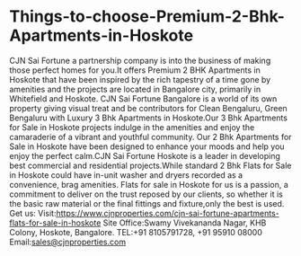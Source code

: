 # Things-to-choose-Premium-2-Bhk-Apartments-in-Hoskote
CJN Sai Fortune a partnership company is into the business of making those perfect homes for you.It offers Premium 2 BHK Apartments in Hoskote that have been inspired by the rich tapestry of a time gone by amenities and the projects are located in Bangalore city, primarily in Whitefield and Hoskote.  CJN Sai Fortune Bangalore is a world of its own property giving visual treat and be contributors for Clean Bengaluru, Green Bengaluru with Luxury 3 Bhk Apartments in Hoskote.Our 3 Bhk Apartments for Sale in Hoskote projects indulge in the amenities and enjoy the camaraderie of a vibrant and youthful community.  Our 2 Bhk Apartments for Sale in Hoskote have been designed to enhance your moods and help you enjoy the perfect calm.CJN Sai Fortune Hoskote is a leader in developing best commercial and residential projects.While standard 2 Bhk Flats for Sale in Hoskote could have in-unit washer and dryers recorded as a convenience, brag amenities.  Flats for sale in Hoskote for us is a passion, a commitment to deliver on the trust reposed by our clients, so whether it is the basic raw material or the final fittings and fixture,only the best is used.  Get us: Visit:https://www.cjnproperties.com/cjn-sai-fortune-apartments-flats-for-sale-in-hoskote Site Office:Swamy Vivekananda Nagar, KHB Colony, Hoskote, Bangalore. TEL:+91 8105791728, +91 95910 08000 Email:sales@cjnproperties.com
